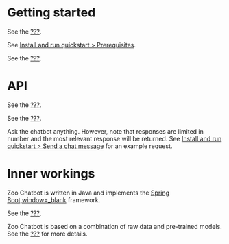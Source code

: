 # Getting started

See the [???](#intro-component::install-and-run-quickstart.adoc).

See [Install and run quickstart &gt;
Prerequisites](#intro-component::install-and-run-quickstart.adoc#_prerequisites).

See the [???](#zoo-chatbot-deep-dive.adoc).

# API

See the [???](#tutorial/chat-tutorial.adoc).

See the [???](#intro-component::api-spec.adoc).

Ask the chatbot anything. However, note that responses are limited in
number and the most relevant response will be returned. See [Install and
run quickstart &gt; Send a chat
message](#intro-component::install-and-run-quickstart.adoc#_send_a_chat_message)
for an example request.

# Inner workings

Zoo Chatbot is written in Java and implements the [Spring
Boot,window=\_blank](https://spring.io/projects/spring-boot) framework.

See the [???](#zoo-chatbot-deep-dive.adoc).

Zoo Chatbot is based on a combination of raw data and pre-trained
models. See the [???](#zoo-chatbot-deep-dive.adoc) for more details.
